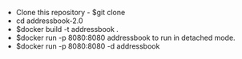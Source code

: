 - Clone this repository - $git clone <address>
- cd addressbook-2.0
- $docker build -t addressbook .
- $docker run -p 8080:8080 addressbook to run in detached mode.
- $docker run -p 8080:8080 -d addressbook

